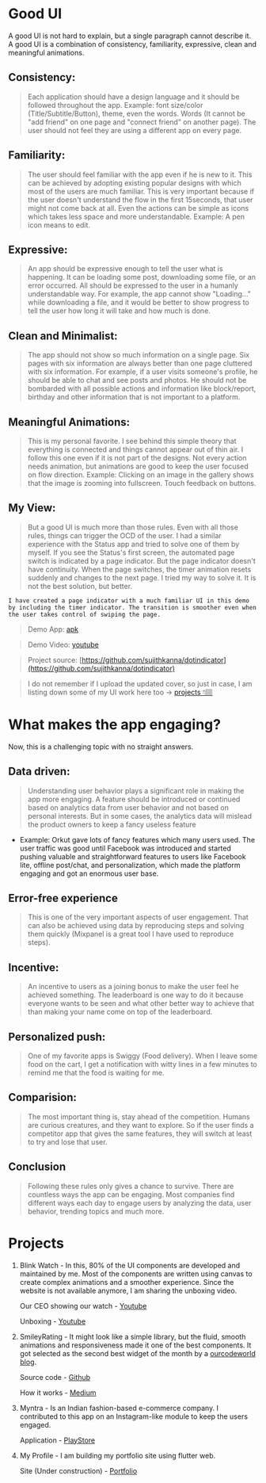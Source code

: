# Good UI

A good UI is not hard to explain, but a single paragraph cannot describe it. A good UI is a combination of consistency, familiarity, expressive, clean and meaningful animations.

## Consistency: 
> Each application should have a design language and it should be followed throughout the app. Example: font size/color (Title/Subtitle/Button), theme, even the words. Words (It cannot be "add friend" on one page and "connect friend" on another page). The user should not feel they are using a different app on every page.

## Familiarity: 
> The user should feel familiar with the app even if he is new to it. This can be achieved by adopting existing popular designs with which most of the users are much familiar. This is very important because if the user doesn't understand the flow in the first 15seconds, that user might not come back at all. Even the actions can be simple as icons which takes less space and more understandable. Example: A pen icon means to edit. 

## Expressive: 
> An app should be expressive enough to tell the user what is happening. It can be loading some post, downloading some file, or an error occurred. All should be expressed to the user in a humanly understandable way. For example, the app cannot show "Loading..." while downloading a file, and it would be better to show progress to tell the user how long it will take and how much is done.

##  Clean and Minimalist: 
> The app should not show so much information on a single page. Six pages with six information are always better than one page cluttered with six information. For example, if a user visits someone's profile, he should be able to chat and see posts and photos. He should not be bombarded with all possible actions and information like block/report, birthday and other information that is not important to a platform.

## Meaningful Animations: 
> This is my personal favorite. I see behind this simple theory that everything is connected and things cannot appear out of thin air. I follow this one even if it is not part of the designs. Not every action needs animation, but animations are good to keep the user focused on flow direction. Example: Clicking on an image in the gallery shows that the image is zooming into fullscreen. Touch feedback on buttons.

## My View:
> But a good UI is much more than those rules. Even with all those rules, things can trigger the OCD of the user. I had a similar experience with the Status app and tried to solve one of them by myself.  If you see the Status's first screen, the automated page switch is indicated by a page indicator. But the page indicator doesn't have continuity. When the page switches, the timer animation resets suddenly and changes to the next page. I tried my way to solve it. It is not the best solution, but better. 

    I have created a page indicator with a much familiar UI in this demo by including the timer indicator. The transition is smoother even when the user takes control of swiping the page.

> Demo App: [apk](https://github.com/sujithkanna/dotindicator/blob/main/demo/Demo.apk?raw=true)

> Demo Video: [youtube](https://youtu.be/ZAueAp0AMj0)

> Project source: [https://github.com/sujithkanna/dotindicator](https://github.com/sujithkanna/dotindicator)

> I do not remember if I upload the updated cover, so just in case, I am listing down some of my UI work here too -> [projects 👇🏽](https://github.com/sujithkanna/dotindicator/blob/main/status-ui-ux.md#projects)

# What makes the app engaging?
Now, this is a challenging topic with no straight answers.

## Data driven:
> Understanding user behavior plays a significant role in making the app more engaging. A feature should be introduced or continued based on analytics data from user behavior and not based on personal interests. But in some cases, the analytics data will mislead the product owners to keep a fancy useless feature
   * Example: Orkut gave lots of fancy features which many users used. The user traffic was good until Facebook was introduced and started pushing valuable and straightforward features to users like Facebook lite, offline post/chat, and personalization, which made the platform engaging and got an enormous user base.

## Error-free experience 
> This is one of the very important aspects of user engagement. That can also be achieved using data by reproducing steps and solving them quickly (Mixpanel is a great tool I have used to reproduce steps). 

## Incentive: 
> An incentive to users as a joining bonus to make the user feel he achieved something. The leaderboard is one way to do it because everyone wants to be seen and what other better way to achieve that than making your name come on top of the leaderboard.

## Personalized push:
> One of my favorite apps is Swiggy (Food delivery). When I leave some food on the cart, I get a notification with witty lines in a few minutes to remind me that the food is waiting for me. 

## Comparision:
> The most important thing is, stay ahead of the competition. Humans are curious creatures, and they want to explore. So if the user finds a competitor app that gives the same features, they will switch at least to try and lose that user.

## Conclusion
> Following these rules only gives a chance to survive. There are countless ways the app can be engaging. Most companies find different ways each day to engage users by analyzing the data, user behavior, trending topics and much more.


# Projects
1. Blink Watch - In this, 80% of the UI components are developed and maintained by me. Most of the components are written using canvas to create complex animations and a smoother experience. Since the website is not available anymore, I am sharing the unboxing video. 
   
    Our CEO showing our watch - [Youtube](https://www.youtube.com/watch?v=uVR1MaqNTn4)
    
    Unboxing - [Youtube](https://www.youtube.com/watch?v=kPsyAj2Yhlg)

2. SmileyRating - It might look like a simple library, but the fluid, smooth animations and responsiveness made it one of the best components. It got selected as the second best widget of the month by a [ourcodeworld blog](https://ourcodeworld.com/articles/read/943/top-10-best-android-rating-bar-widgets).

    Source code - [Github](https://github.com/sujithkanna/SmileyRating#demo)

    How it works - [Medium](https://medium.com/mindorks/android-smileyrating-how-i-solved-it-9b5ee30f2c34)


3. Myntra - Is an Indian fashion-based e-commerce company. I contributed to this app on an Instagram-like module to keep the users engaged.

    Application - [PlayStore](https://play.google.com/store/apps/details?id=com.myntra.android&hl=en_IN&gl=US)

4. My Profile - I am building my portfolio site using flutter web.

    Site (Under construction) - [Portfolio](https://sujithkanna.github.io/#/)
